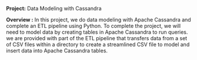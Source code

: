  **Project:**   Data Modeling with Cassandra
 
 
**Overview :**
In this project, we do data modeling with Apache Cassandra and complete an ETL pipeline using Python. To complete the project, we will need to model data by creating tables in Apache Cassandra to run queries. we are provided with part of the ETL pipeline that transfers data from a set of CSV files within a directory to create a streamlined CSV file to model and insert data into Apache Cassandra tables.


